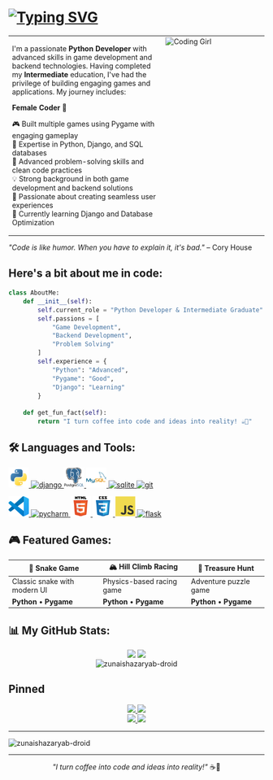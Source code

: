 # [![Typing SVG](https://readme-typing-svg.herokuapp.com?font=Fira+Code&pause=1000&color=F75C7E&size=22&width=435&lines=Hi+there!+I'm+Zunaisha+Zaryab;Python+Developer;Game+Development+Enthusiast;Backend+Developer)](https://git.io/typing-svg)

<table>
<tr>
<td width="60%" valign="top">

I'm a passionate **Python Developer** with advanced skills in game development and backend technologies. Having completed my **Intermediate** education, I've had the privilege of building engaging games and applications. My journey includes:

**Female Coder** 🚀

🎮 Built multiple games using Pygame with engaging gameplay  
🎯 Expertise in Python, Django, and SQL databases  
🌟 Advanced problem-solving skills and clean code practices  
💡 Strong background in both game development and backend solutions  
📱 Passionate about creating seamless user experiences  
🧬 Currently learning Django and Database Optimization  

</td>
<td width="40%" valign="top">

<img src="https://user-images.githubusercontent.com/74038190/212284100-561aa473-3905-4a80-b561-0d28506553ee.gif" width="100%" alt="Coding Girl"/>

</td>
</tr>
</table>  

*"Code is like humor. When you have to explain it, it's bad."* – Cory House

## Here's a bit about me in code:

```python
class AboutMe:
    def __init__(self):
        self.current_role = "Python Developer & Intermediate Graduate"
        self.passions = [
            "Game Development",
            "Backend Development", 
            "Problem Solving"
        ]
        self.experience = {
            "Python": "Advanced",
            "Pygame": "Good", 
            "Django": "Learning"
        }
    
    def get_fun_fact(self):
        return "I turn coffee into code and ideas into reality! ☕🚀"
```

## 🛠️ Languages and Tools:

<p align="left"> 
<a href="https://www.python.org" target="_blank" rel="noreferrer"> 
<img src="https://raw.githubusercontent.com/devicons/devicon/master/icons/python/python-original.svg" alt="python" width="40" height="40"/> 
</a> 
<a href="https://www.djangoproject.com/" target="_blank" rel="noreferrer"> 
<img src="https://cdn.worldvectorlogo.com/logos/django.svg" alt="django" width="40" height="40"/> 
</a> 
<a href="https://www.postgresql.org" target="_blank" rel="noreferrer"> 
<img src="https://raw.githubusercontent.com/devicons/devicon/master/icons/postgresql/postgresql-original-wordmark.svg" alt="postgresql" width="40" height="40"/> 
</a> 
<a href="https://www.mysql.com/" target="_blank" rel="noreferrer"> 
<img src="https://raw.githubusercontent.com/devicons/devicon/master/icons/mysql/mysql-original-wordmark.svg" alt="mysql" width="40" height="40"/> 
</a> 
<a href="https://www.sqlite.org/" target="_blank" rel="noreferrer"> 
<img src="https://www.vectorlogo.zone/logos/sqlite/sqlite-icon.svg" alt="sqlite" width="40" height="40"/> 
</a> 
<a href="https://git-scm.com/" target="_blank" rel="noreferrer"> 
<img src="https://www.vectorlogo.zone/logos/git-scm/git-scm-icon.svg" alt="git" width="40" height="40"/> 
</a> 
</p>

<p align="left">
<a href="https://code.visualstudio.com/" target="_blank" rel="noreferrer"> 
<img src="https://raw.githubusercontent.com/devicons/devicon/master/icons/vscode/vscode-original.svg" alt="vscode" width="40" height="40"/> 
</a> 
<a href="https://www.jetbrains.com/pycharm/" target="_blank" rel="noreferrer"> 
<img src="https://upload.wikimedia.org/wikipedia/commons/1/1d/PyCharm_Icon.svg" alt="pycharm" width="40" height="40"/> 
</a> 
<a href="https://www.w3.org/html/" target="_blank" rel="noreferrer"> 
<img src="https://raw.githubusercontent.com/devicons/devicon/master/icons/html5/html5-original-wordmark.svg" alt="html5" width="40" height="40"/> 
</a> 
<a href="https://www.w3schools.com/css/" target="_blank" rel="noreferrer"> 
<img src="https://raw.githubusercontent.com/devicons/devicon/master/icons/css3/css3-original-wordmark.svg" alt="css3" width="40" height="40"/> 
</a> 
<a href="https://developer.mozilla.org/en-US/docs/Web/JavaScript" target="_blank" rel="noreferrer"> 
<img src="https://raw.githubusercontent.com/devicons/devicon/master/icons/javascript/javascript-original.svg" alt="javascript" width="40" height="40"/> 
</a> 
<a href="https://flask.palletsprojects.com/" target="_blank" rel="noreferrer"> 
<img src="https://www.vectorlogo.zone/logos/pocoo_flask/pocoo_flask-icon.svg" alt="flask" width="40" height="40"/> 
</a> 
</p>

## 🎮 Featured Games:

| 🐍 **Snake Game** | 🏔️ **Hill Climb Racing** | 💎 **Treasure Hunt** |
|---|---|---|
| Classic snake with modern UI | Physics-based racing game | Adventure puzzle game |
| **Python** • **Pygame** | **Python** • **Pygame** | **Python** • **Pygame** |

## 📊 My GitHub Stats:

<div align="center">
  <img height="180em" src="https://github-readme-stats.vercel.app/api?username=zunaishazaryab-droid&show_icons=true&theme=radical&include_all_commits=true&count_private=true"/>
  <img height="180em" src="https://github-readme-stats.vercel.app/api/top-langs/?username=zunaishazaryab-droid&layout=compact&langs_count=8&theme=radical"/>
</div>

<div align="center">
  <img src="https://github-readme-streak-stats.herokuapp.com/?user=zunaishazaryab-droid&theme=radical" alt="zunaishazaryab-droid" />
</div>

## Pinned

<div align="center">
  <a href="https://github.com/zunaishazaryab-droid/snake-game-python">
    <img src="https://github-readme-stats.vercel.app/api/pin/?username=zunaishazaryab-droid&repo=snake-game-python&theme=radical" />
  </a>
  <a href="https://github.com/zunaishazaryab-droid/mail-merge-project-python">
    <img src="https://github-readme-stats.vercel.app/api/pin/?username=zunaishazaryab-droid&repo=mail-merge-project-python&theme=radical" />
  </a>
</div>

<div align="center">
  <a href="https://github.com/zunaishazaryab-droid/rain-alert-python">
    <img src="https://github-readme-stats.vercel.app/api/pin/?username=zunaishazaryab-droid&repo=rain-alert-python&theme=radical" />
  </a>
  <a href="https://github.com/zunaishazaryab-droid/zunaishazaryab-droid">
    <img src="https://github-readme-stats.vercel.app/api/pin/?username=zunaishazaryab-droid&repo=zunaishazaryab-droid&theme=radical" />
  </a>
</div>

---

<p align="left"> <img src="https://komarev.com/ghpvc/?username=zunaishazaryab-droid&label=Profile%20views&color=0e75b6&style=flat" alt="zunaishazaryab-droid" /> </p>

---

<div align="center">

*"I turn coffee into code and ideas into reality!"* ☕🚀

</div>

